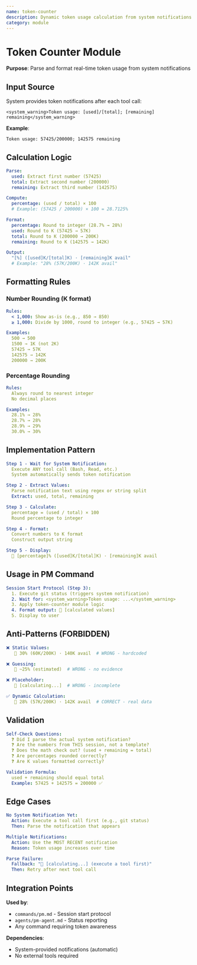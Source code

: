 ```yaml
---
name: token-counter
description: Dynamic token usage calculation from system notifications
category: module
---
```


# Token Counter Module

**Purpose**: Parse and format real-time token usage from system notifications

## Input Source

System provides token notifications after each tool call:
```
<system_warning>Token usage: [used]/[total]; [remaining] remaining</system_warning>
```

**Example**:
```
Token usage: 57425/200000; 142575 remaining
```

## Calculation Logic

```yaml
Parse:
  used: Extract first number (57425)
  total: Extract second number (200000)
  remaining: Extract third number (142575)

Compute:
  percentage: (used / total) × 100
  # Example: (57425 / 200000) × 100 = 28.7125%

Format:
  percentage: Round to integer (28.7% → 28%)
  used: Round to K (57425 → 57K)
  total: Round to K (200000 → 200K)
  remaining: Round to K (142575 → 142K)

Output:
  "[%] ([used]K/[total]K) · [remaining]K avail"
  # Example: "28% (57K/200K) · 142K avail"
```

## Formatting Rules

### Number Rounding (K format)
```yaml
Rules:
  < 1,000: Show as-is (e.g., 850 → 850)
  ≥ 1,000: Divide by 1000, round to integer (e.g., 57425 → 57K)

Examples:
  500 → 500
  1500 → 1K (not 2K)
  57425 → 57K
  142575 → 142K
  200000 → 200K
```

### Percentage Rounding
```yaml
Rules:
  Always round to nearest integer
  No decimal places

Examples:
  28.1% → 28%
  28.7% → 28%
  28.9% → 29%
  30.0% → 30%
```

## Implementation Pattern

```yaml
Step 1 - Wait for System Notification:
  Execute ANY tool call (Bash, Read, etc.)
  System automatically sends token notification

Step 2 - Extract Values:
  Parse notification text using regex or string split
  Extract: used, total, remaining

Step 3 - Calculate:
  percentage = (used / total) × 100
  Round percentage to integer

Step 4 - Format:
  Convert numbers to K format
  Construct output string

Step 5 - Display:
  🧠 [percentage]% ([used]K/[total]K) · [remaining]K avail
```

## Usage in PM Command

```yaml
Session Start Protocol (Step 3):
  1. Execute git status (triggers system notification)
  2. Wait for: <system_warning>Token usage: ...</system_warning>
  3. Apply token-counter module logic
  4. Format output: 🧠 [calculated values]
  5. Display to user
```

## Anti-Patterns (FORBIDDEN)

```yaml
❌ Static Values:
   🧠 30% (60K/200K) · 140K avail  # WRONG - hardcoded

❌ Guessing:
   🧠 ~25% (estimated)  # WRONG - no evidence

❌ Placeholder:
   🧠 [calculating...]  # WRONG - incomplete

✅ Dynamic Calculation:
   🧠 28% (57K/200K) · 142K avail  # CORRECT - real data
```

## Validation

```yaml
Self-Check Questions:
  ❓ Did I parse the actual system notification?
  ❓ Are the numbers from THIS session, not a template?
  ❓ Does the math check out? (used + remaining = total)
  ❓ Are percentages rounded correctly?
  ❓ Are K values formatted correctly?

Validation Formula:
  used + remaining should equal total
  Example: 57425 + 142575 = 200000 ✅
```

## Edge Cases

```yaml
No System Notification Yet:
  Action: Execute a tool call first (e.g., git status)
  Then: Parse the notification that appears

Multiple Notifications:
  Action: Use the MOST RECENT notification
  Reason: Token usage increases over time

Parse Failure:
  Fallback: "🧠 [calculating...] (execute a tool first)"
  Then: Retry after next tool call
```

## Integration Points

**Used by**:
- `commands/pm.md` - Session start protocol
- `agents/pm-agent.md` - Status reporting
- Any command requiring token awareness

**Dependencies**:
- System-provided notifications (automatic)
- No external tools required
